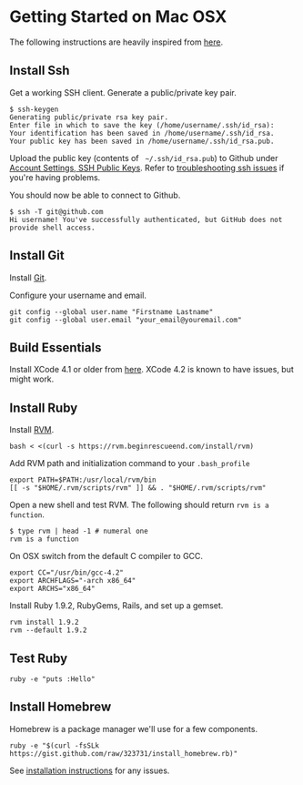 Getting Started on Mac OSX
==========================

The following instructions are heavily inspired from [here](http://help.github.com/mac-set-up-git/).

Install Ssh
-----------

Get a working SSH client. Generate a public/private key pair.

    $ ssh-keygen
    Generating public/private rsa key pair.
    Enter file in which to save the key (/home/username/.ssh/id_rsa):
    Your identification has been saved in /home/username/.ssh/id_rsa.
    Your public key has been saved in /home/username/.ssh/id_rsa.pub.

Upload the public key (contents of ` ~/.ssh/id_rsa.pub`) to Github under [Account Settings, SSH Public Keys](https://github.com/account). Refer to [troubleshooting ssh issues](http://help.github.com/troubleshooting-ssh/) if you're having problems.

You should now be able to connect to Github.

    $ ssh -T git@github.com
    Hi username! You've successfully authenticated, but GitHub does not provide shell access.

Install Git
-----------

Install [Git](http://git-scm.com/download).

Configure your username and email.

    git config --global user.name "Firstname Lastname"
    git config --global user.email "your_email@youremail.com"

Build Essentials
----------------

Install XCode 4.1 or older from [here](https://developer.apple.com/downloads/download.action?path=Developer_Tools/xcode_4.1_for_lion/xcode_4.1_for_lion.dmg). XCode 4.2 is known to have issues, but might work.

Install Ruby
------------

Install [RVM](http://rvm.beginrescueend.com/).

    bash < <(curl -s https://rvm.beginrescueend.com/install/rvm)

Add RVM path and initialization command to your `.bash_profile`

    export PATH=$PATH:/usr/local/rvm/bin
    [[ -s "$HOME/.rvm/scripts/rvm" ]] && . "$HOME/.rvm/scripts/rvm"

Open a new shell and test RVM. The following should return `rvm is a function`.

    $ type rvm | head -1 # numeral one
    rvm is a function

On OSX switch from the default C compiler to GCC.

    export CC="/usr/bin/gcc-4.2" 
    export ARCHFLAGS="-arch x86_64"
    export ARCHS="x86_64"

Install Ruby 1.9.2, RubyGems, Rails, and set up a gemset.

    rvm install 1.9.2
    rvm --default 1.9.2

Test Ruby
---------

    ruby -e "puts :Hello"

Install Homebrew
----------------

Homebrew is a package manager we'll use for a few components.

    ruby -e "$(curl -fsSLk https://gist.github.com/raw/323731/install_homebrew.rb)"

See [installation instructions](https://github.com/mxcl/homebrew/wiki/installation) for any issues.

